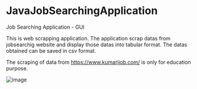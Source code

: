 # JavaJobSearchingApplication
Job Searching Application - GUI

This is web scrapping application.
The application scrap datas from jobsearchig website and display those datas into tabular format.
The datas obtained can be saved in csv format.

The scraping of data from https://www.kumarijob.com/ is only for education purpose.

![image](https://user-images.githubusercontent.com/59310528/94894169-93770600-04a8-11eb-92da-db8645c3b41a.png)

